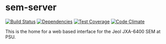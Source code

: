 # sem-server

[![Build Status](https://travis-ci.org/SEMterface/sem-server.svg)](https://travis-ci.org/SEMterface/sem-server)
[![Dependencies](https://david-dm.org/SEMterface/sem-server.svg)](https://david-dm.org/SEMterface/sem-server)
[![Test Coverage](https://codeclimate.com/github/SEMterface/sem-server/badges/coverage.svg)](https://codeclimate.com/github/SEMterface/sem-server)
[![Code Climate](https://codeclimate.com/github/SEMterface/sem-server/badges/gpa.svg)](https://codeclimate.com/github/SEMterface/sem-server)

This is the home for a web based interface for the Jeol JXA-6400 SEM at PSU.

